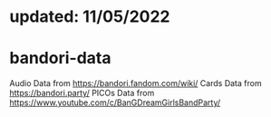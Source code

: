 # updated: 11/05/2022

# bandori-data
Audio Data from https://bandori.fandom.com/wiki/
Cards Data from https://bandori.party/
PICOs Data from https://www.youtube.com/c/BanGDreamGirlsBandParty/
